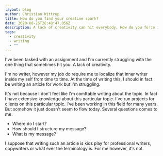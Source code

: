 ```yaml
---
layout: blog
author: Christian Wittrup
title: How do you find your creative spark?
date: 2020-08-26T20:48:47.856Z
description: A lack of creativity can hit everybody. How do you force it upon yourself?
tags:
  - creativity
  - writing
  - ""
---
```

I've been tasked with an assignment and I'm currently struggling with the one thing that sometimes hit you. A lack of creativity.

I'm no writer, however my job do require me to localize that inner writer inside my self from time to time. At the time of writing this, I should in fact be writing an article for work but I'm struggling.

It's not because I don't feel like I'm comftable writing about the topic. In fact I have extensive knowledge about this particular topic. I've run projects for clients on this particular topic. I've been working in this field for many years. But somehow it just doesn't seem to flow today. Several questions comes to me:

* Where do I start?
* How should I structure my message?
* What is my message?

I suppose that writing such an article is kids play for professional writers, copywriters or what ever the terminology is. For me however, it's not.